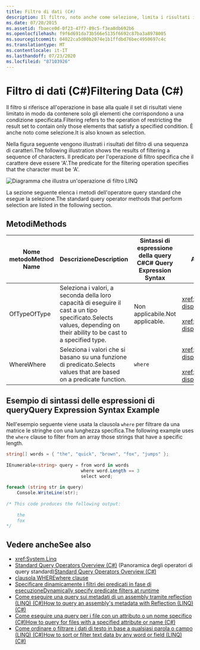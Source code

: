 ```yaml
---
title: Filtro di dati (C#)
description: Il filtro, noto anche come selezione, limita i risultati in base a una condizione. Informazioni sui metodi dell'operatore query standard in LINQ in C# che eseguono il filtro.
ms.date: 07/20/2015
ms.assetid: fbaece0d-0f23-47f7-89c5-f3ea8db692b6
ms.openlocfilehash: f9f6d691da73b566e5135f6692c87ba3a8978005
ms.sourcegitcommit: 04022ca5d00b2074e1b1ffdbd76bec4950697c4c
ms.translationtype: MT
ms.contentlocale: it-IT
ms.lasthandoff: 07/23/2020
ms.locfileid: "87103926"
---
```

# <a name="filtering-data-c"></a><span data-ttu-id="ee30a-104">Filtro di dati (C#)</span><span class="sxs-lookup"><span data-stu-id="ee30a-104">Filtering Data (C#)</span></span>
<span data-ttu-id="ee30a-105">Il filtro si riferisce all'operazione in base alla quale il set di risultati viene limitato in modo da contenere solo gli elementi che corrispondono a una condizione specificata.</span><span class="sxs-lookup"><span data-stu-id="ee30a-105">Filtering refers to the operation of restricting the result set to contain only those elements that satisfy a specified condition.</span></span> <span data-ttu-id="ee30a-106">È anche noto come selezione.</span><span class="sxs-lookup"><span data-stu-id="ee30a-106">It is also known as selection.</span></span>  
  
 <span data-ttu-id="ee30a-107">Nella figura seguente vengono illustrati i risultati del filtro di una sequenza di caratteri.</span><span class="sxs-lookup"><span data-stu-id="ee30a-107">The following illustration shows the results of filtering a sequence of characters.</span></span> <span data-ttu-id="ee30a-108">Il predicato per l'operazione di filtro specifica che il carattere deve essere 'A'.</span><span class="sxs-lookup"><span data-stu-id="ee30a-108">The predicate for the filtering operation specifies that the character must be 'A'.</span></span>  
  
 ![Diagramma che illustra un'operazione di filtro LINQ](./media/filtering-data/linq-filter-operation.png)  
  
 <span data-ttu-id="ee30a-110">La sezione seguente elenca i metodi dell'operatore query standard che esegue la selezione.</span><span class="sxs-lookup"><span data-stu-id="ee30a-110">The standard query operator methods that perform selection are listed in the following section.</span></span>  
  
## <a name="methods"></a><span data-ttu-id="ee30a-111">Metodi</span><span class="sxs-lookup"><span data-stu-id="ee30a-111">Methods</span></span>  
  
|<span data-ttu-id="ee30a-112">Nome metodo</span><span class="sxs-lookup"><span data-stu-id="ee30a-112">Method Name</span></span>|<span data-ttu-id="ee30a-113">Descrizione</span><span class="sxs-lookup"><span data-stu-id="ee30a-113">Description</span></span>|<span data-ttu-id="ee30a-114">Sintassi di espressione della query C#</span><span class="sxs-lookup"><span data-stu-id="ee30a-114">C# Query Expression Syntax</span></span>|<span data-ttu-id="ee30a-115">Altre informazioni</span><span class="sxs-lookup"><span data-stu-id="ee30a-115">More Information</span></span>|  
|-----------------|-----------------|---------------------------------|----------------------|  
|<span data-ttu-id="ee30a-116">OfType</span><span class="sxs-lookup"><span data-stu-id="ee30a-116">OfType</span></span>|<span data-ttu-id="ee30a-117">Seleziona i valori, a seconda della loro capacità di eseguire il cast a un tipo specificato.</span><span class="sxs-lookup"><span data-stu-id="ee30a-117">Selects values, depending on their ability to be cast to a specified type.</span></span>|<span data-ttu-id="ee30a-118">Non applicabile.</span><span class="sxs-lookup"><span data-stu-id="ee30a-118">Not applicable.</span></span>|<xref:System.Linq.Enumerable.OfType%2A?displayProperty=nameWithType><br /><br /> <xref:System.Linq.Queryable.OfType%2A?displayProperty=nameWithType>|  
|<span data-ttu-id="ee30a-119">Where</span><span class="sxs-lookup"><span data-stu-id="ee30a-119">Where</span></span>|<span data-ttu-id="ee30a-120">Seleziona i valori che si basano su una funzione di predicato.</span><span class="sxs-lookup"><span data-stu-id="ee30a-120">Selects values that are based on a predicate function.</span></span>|`where`|<xref:System.Linq.Enumerable.Where%2A?displayProperty=nameWithType><br /><br /> <xref:System.Linq.Queryable.Where%2A?displayProperty=nameWithType>|  
  
## <a name="query-expression-syntax-example"></a><span data-ttu-id="ee30a-121">Esempio di sintassi delle espressioni di query</span><span class="sxs-lookup"><span data-stu-id="ee30a-121">Query Expression Syntax Example</span></span>  
 <span data-ttu-id="ee30a-122">Nell'esempio seguente viene usata la clausola `where` per filtrare da una matrice le stringhe con una lunghezza specifica.</span><span class="sxs-lookup"><span data-stu-id="ee30a-122">The following example uses the `where` clause to filter from an array those strings that have a specific length.</span></span>  
  
```csharp  
string[] words = { "the", "quick", "brown", "fox", "jumps" };  
  
IEnumerable<string> query = from word in words  
                            where word.Length == 3  
                            select word;  
  
foreach (string str in query)  
    Console.WriteLine(str);  
  
/* This code produces the following output:  
  
    the  
    fox  
*/  
```  
  
## <a name="see-also"></a><span data-ttu-id="ee30a-123">Vedere anche</span><span class="sxs-lookup"><span data-stu-id="ee30a-123">See also</span></span>

- <xref:System.Linq>
- <span data-ttu-id="ee30a-124">[Standard Query Operators Overview (C#)](./standard-query-operators-overview.md) (Panoramica degli operatori di query standard)</span><span class="sxs-lookup"><span data-stu-id="ee30a-124">[Standard Query Operators Overview (C#)](./standard-query-operators-overview.md)</span></span>
- [<span data-ttu-id="ee30a-125">clausola WHERE</span><span class="sxs-lookup"><span data-stu-id="ee30a-125">where clause</span></span>](../../../language-reference/keywords/where-clause.md)
- [<span data-ttu-id="ee30a-126">Specificare dinamicamente i filtri dei predicati in fase di esecuzione</span><span class="sxs-lookup"><span data-stu-id="ee30a-126">Dynamically specify predicate filters at runtime</span></span>](../../../linq/dynamically-specify-predicate-filters-at-runtime.md)
- [<span data-ttu-id="ee30a-127">Come eseguire una query sui metadati di un assembly tramite reflection (LINQ) (C#)</span><span class="sxs-lookup"><span data-stu-id="ee30a-127">How to query an assembly's metadata with Reflection (LINQ) (C#)</span></span>](./how-to-query-an-assembly-s-metadata-with-reflection-linq.md)
- [<span data-ttu-id="ee30a-128">Come eseguire una query per i file con un attributo o un nome specifico (C#)</span><span class="sxs-lookup"><span data-stu-id="ee30a-128">How to query for files with a specified attribute or name (C#)</span></span>](./how-to-query-for-files-with-a-specified-attribute-or-name.md)
- [<span data-ttu-id="ee30a-129">Come ordinare o filtrare i dati di testo in base a qualsiasi parola o campo (LINQ) (C#)</span><span class="sxs-lookup"><span data-stu-id="ee30a-129">How to sort or filter text data by any word or field (LINQ) (C#)</span></span>](./how-to-sort-or-filter-text-data-by-any-word-or-field-linq.md)
